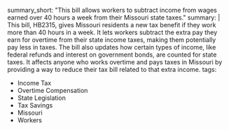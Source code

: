 summary_short: "This bill allows workers to subtract income from wages earned over 40 hours a week from their Missouri state taxes."
summary: |
  This bill, HB2315, gives Missouri residents a new tax benefit if they work more than 40 hours in a week. It lets workers subtract the extra pay they earn for overtime from their state income taxes, making them potentially pay less in taxes. The bill also updates how certain types of income, like federal refunds and interest on government bonds, are counted for state taxes. It affects anyone who works overtime and pays taxes in Missouri by providing a way to reduce their tax bill related to that extra income.
tags:
  - Income Tax
  - Overtime Compensation
  - State Legislation
  - Tax Savings
  - Missouri
  - Workers
